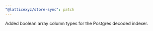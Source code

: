 ```yaml
---
"@latticexyz/store-sync": patch
---
```


Added boolean array column types for the Postgres decoded indexer.
